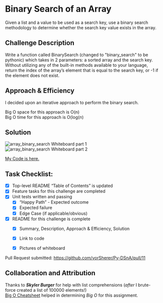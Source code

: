 # Binary Search of an Array
Given a list and a value to be used as a search key, use a binary search methodology to determine whether the search key value exists in the array.

## Challenge Description
Write a function called BinarySearch (changed to "binary_search" to be pythonic) which takes in 2 parameters: a sorted array and the search key. Without utilizing any of the built-in methods available to your language, return the index of the array’s element that is equal to the search key, or -1 if the element does not exist.

## Approach & Efficiency
I decided upon an iterative approach to perform the binary search. <br>

Big O space for this approach is O(n) <br>
Big O time for this approach is O(log(n) <br>

## Solution
![array_binary_search Whiteboard part 1](/assets/array_binary_search_WB-1.png)
![array_binary_search Whiteboard part 2](/assets/array_binary_search_WB-2.png)

[My Code is here.](array_binary_search.py)


## Task Checklist: <br>
- [X] Top-level README “Table of Contents” is updated <br>
- [X] Feature tasks for this challenge are completed <br>
- [X] Unit tests written and passing <br>
    - [X] “Happy Path” - Expected outcome <br>
    - [X] Expected failure <br>
    - [X] Edge Case (if applicable/obvious) <br>
- [X] README for this challenge is complete <br>
    - [X] Summary, Description, Approach & Efficiency, Solution <br>
    - [X] Link to code <br>
    - [X] Pictures of whiteboard <br>


Pull Request submitted: https://github.com/vorSherer/Py-DSnA/pull/11


## Collaboration and Attribution
Thanks to __*Skyler Burger*__ for help with list comprehensions (*after* I brute-force created a list of 100000 elements!) <br>
[Big O Cheatsheet](https://www.bigocheatsheet.com/) helped in determining *Big O* for this assignment. <br>
